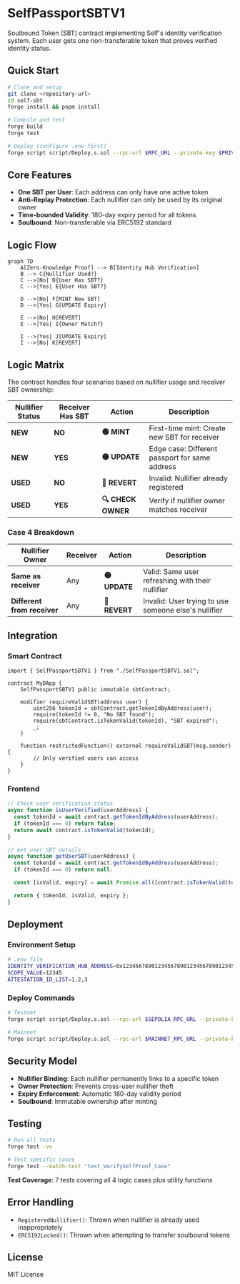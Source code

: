 # SelfPassportSBTV1

Soulbound Token (SBT) contract implementing Self's identity verification system. Each user gets one non-transferable
token that proves verified identity status.

## Quick Start

```bash
# Clone and setup
git clone <repository-url>
cd self-sbt
forge install && pnpm install

# Compile and test
forge build
forge test

# Deploy (configure .env first)
forge script script/Deploy.s.sol --rpc-url $RPC_URL --private-key $PRIVATE_KEY --broadcast
```

## Core Features

- **One SBT per User**: Each address can only have one active token
- **Anti-Replay Protection**: Each nullifier can only be used by its original owner
- **Time-bounded Validity**: 180-day expiry period for all tokens
- **Soulbound**: Non-transferable via ERC5192 standard

## Logic Flow

```mermaid
graph TD
    A[Zero-Knowledge Proof] --> B[Identity Hub Verification]
    B --> C{Nullifier Used?}
    C -->|No| D{User Has SBT?}
    C -->|Yes| E{User Has SBT?}

    D -->|No| F[MINT New SBT]
    D -->|Yes| G[UPDATE Expiry]

    E -->|No| H[REVERT]
    E -->|Yes| I{Owner Match?}

    I -->|Yes| J[UPDATE Expiry]
    I -->|No| K[REVERT]
```

## Logic Matrix

The contract handles four scenarios based on nullifier usage and receiver SBT ownership:

| Nullifier Status | Receiver Has SBT | Action             | Description                                    |
| ---------------- | ---------------- | ------------------ | ---------------------------------------------- |
| **NEW**          | **NO**           | **🟢 MINT**        | First-time mint: Create new SBT for receiver   |
| **NEW**          | **YES**          | **🟡 UPDATE**      | Edge case: Different passport for same address |
| **USED**         | **NO**           | **🔴 REVERT**      | Invalid: Nullifier already registered          |
| **USED**         | **YES**          | **🔍 CHECK OWNER** | Verify if nullifier owner matches receiver     |

### Case 4 Breakdown

| Nullifier Owner             | Receiver | Action        | Description                                          |
| --------------------------- | -------- | ------------- | ---------------------------------------------------- |
| **Same as receiver**        | Any      | **🟡 UPDATE** | Valid: Same user refreshing with their nullifier     |
| **Different from receiver** | Any      | **🔴 REVERT** | Invalid: User trying to use someone else's nullifier |

## Integration

### Smart Contract

```solidity
import { SelfPassportSBTV1 } from "./SelfPassportSBTV1.sol";

contract MyDApp {
    SelfPassportSBTV1 public immutable sbtContract;

    modifier requireValidSBT(address user) {
        uint256 tokenId = sbtContract.getTokenIdByAddress(user);
        require(tokenId != 0, "No SBT found");
        require(sbtContract.isTokenValid(tokenId), "SBT expired");
        _;
    }

    function restrictedFunction() external requireValidSBT(msg.sender) {
        // Only verified users can access
    }
}
```

### Frontend

```javascript
// Check user verification status
async function isUserVerified(userAddress) {
  const tokenId = await contract.getTokenIdByAddress(userAddress);
  if (tokenId === 0) return false;
  return await contract.isTokenValid(tokenId);
}

// Get user SBT details
async function getUserSBT(userAddress) {
  const tokenId = await contract.getTokenIdByAddress(userAddress);
  if (tokenId === 0) return null;

  const [isValid, expiry] = await Promise.all([contract.isTokenValid(tokenId), contract.getTokenExpiry(tokenId)]);

  return { tokenId, isValid, expiry };
}
```

## Deployment

### Environment Setup

```bash
# .env file
IDENTITY_VERIFICATION_HUB_ADDRESS=0x1234567890123456789012345678901234567890
SCOPE_VALUE=12345
ATTESTATION_ID_LIST=1,2,3
```

### Deploy Commands

```bash
# Testnet
forge script script/Deploy.s.sol --rpc-url $SEPOLIA_RPC_URL --private-key $PRIVATE_KEY --broadcast --verify

# Mainnet
forge script script/Deploy.s.sol --rpc-url $MAINNET_RPC_URL --private-key $PRIVATE_KEY --broadcast --verify --slow
```

## Security Model

- **Nullifier Binding**: Each nullifier permanently links to a specific token
- **Owner Protection**: Prevents cross-user nullifier theft
- **Expiry Enforcement**: Automatic 180-day validity period
- **Soulbound**: Immutable ownership after minting

## Testing

```bash
# Run all tests
forge test -vv

# Test specific cases
forge test --match-test "test_VerifySelfProof_Case"
```

**Test Coverage**: 7 tests covering all 4 logic cases plus utility functions

## Error Handling

- `RegisteredNullifier()`: Thrown when nullifier is already used inappropriately
- `ERC5192Locked()`: Thrown when attempting to transfer soulbound tokens

## License

MIT License
